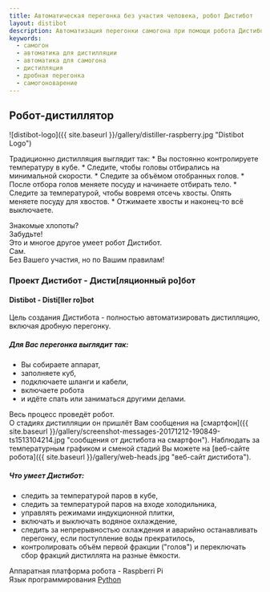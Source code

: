 ```yaml
---
title: Автоматическая перегонка без участия человека, робот Дистибот
layout: distibot
description: Автоматизация перегонки самогона при помощи робота Дистибот на Raspberry Pi и Python. Весь процесс дистилляции проводит автоматика без участия человека.
keywords: 
  - самогон
  - автоматика для дистилляции
  - автоматика для самогона
  - дистилляция
  - дробная перегонка
  - самогоноварение
---
```

## Робот-дистиллятор
![distibot-logo]({{ site.baseurl }}/gallery/distiller-raspberry.jpg "Distibot Logo")

<div class="right-ul" markdown="1">
Традиционно дистилляция выглядит так:  
* Вы постоянно контролируете температуру в кубе.
* Следите, чтобы головы отбирались на минимальной скорости.
* Следите за объёмом отобранных голов.
* После отбора голов меняете посуду и начинаете отбирать тело.
* Следите за температурой, чтобы вовремя отсечь хвосты. Опять меняете посуду для хвостов.
* Отжимаете хвосты и наконец-то всё выключаете.
</div>

Знакомые хлопоты?  
Забудьте!  
Это и многое другое умеет робот Дистибот.  
Сам.  
Без Вашего участия, но по Вашим правилам!  
### Проект Дистибот - Дисти[ляционный ро]бот  
#### Distibot - Disti[ller ro]bot  
Цель создания Дистибота - полностью автоматизировать дистилляцию, включая дробную перегонку.

##### Для Вас перегонка выглядит так:

* Вы собираете аппарат,
* заполняете куб,
* подключаете шланги и кабели,
* включаете робота
* и идёте спать или заниматься другими делами.

Весь процесс проведёт робот.  
О стадиях дистилляции он пришлёт Вам сообщения на [смартфон]({{ site.baseurl }}/gallery/screenshot-messages-20171212-190849-ts1513104214.jpg "сообщения от дистибота на смартфон").
Наблюдать за температурным графиком и сменой стадий Вы можете на [веб-сайте робота]({{ site.baseurl }}/gallery/web-heads.jpg "веб-сайт дистибота").

##### Что умеет Дистибот:
* следить за температурой паров в кубе,
* следить за температурой паров на входе холодильника,
* управлять режимами индукционной плитки,
* включать и выключать водяное охлаждение,
* следить за непрерывностью охлаждения и аварийно останавливать перегонку, если поступление воды прекратилось,
* контролировать объём первой фракции ("голов") и переключать сбор фракций дистиллята на разные ёмкости.


Аппаратная платформа робота - Raspberri Pi  
Язык программирования [Python](https://github.com/vscherbo/distibot "Исходный код проекта")

